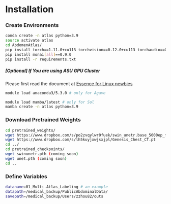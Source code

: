 # Installation
### Create Environments
```bash
conda create -n atlas python=3.9
source activate atlas
cd AbdomenAtlas/
pip install torch==1.11.0+cu113 torchvision==0.12.0+cu113 torchaudio==0.11.0 --extra-index-url https://download.pytorch.org/whl/cu113
pip install monai[all]==0.9.0
pip install -r requirements.txt
```

##### [Optional] If You are using ASU GPU Cluster

Please first read the document at [Essence for Linux newbies](https://github.com/MrGiovanni/Eureka/blob/master/Essence%20for%20Linux%20newbies.md#access-asu-gpu-cluster)
```bash
module load anaconda3/5.3.0 # only for Agave

module load mamba/latest # only for Sol
mamba create -n atlas python=3.9
```

### Download Pretrained Weights

```bash
cd pretrained_weights/
wget https://www.dropbox.com/s/po2zvqylwr0fuek/swin_unetr.base_5000ep_f48_lr2e-4_pretrained.pt
wget https://www.dropbox.com/s/lh5kuyjxwjsxjpl/Genesis_Chest_CT.pt
cd ../
cd pretrained_checkpoints/
wget swinunetr.pth (coming soon)
wget unet.pth (coming soon)
cd ..
```

### Define Variables

```bash
dataname=01_Multi-Atlas_Labeling # an example
datapath=/medical_backup/PublicAbdominalData/
savepath=/medical_backup/Users/zzhou82/outs
```
